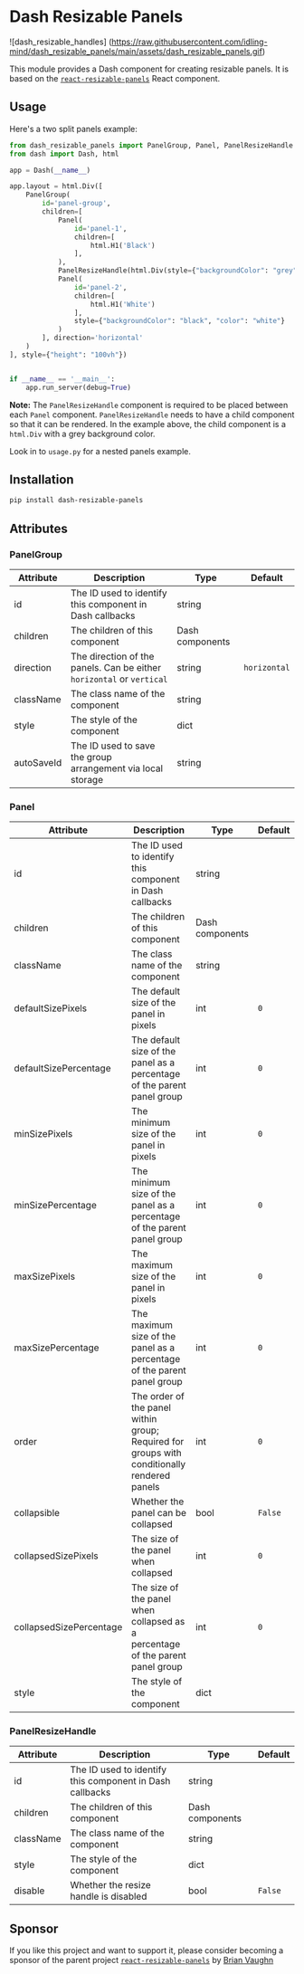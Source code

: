 # Dash Resizable Panels

![dash_resizable_handles] (https://raw.githubusercontent.com/idling-mind/dash_resizable_panels/main/assets/dash_resizable_panels.gif)

This module provides a Dash component for creating resizable panels. It is based on the 
[`react-resizable-panels`](https://github.com/bvaughn/react-resizable-panels) React component.

## Usage

Here's a two split panels example:

```python
from dash_resizable_panels import PanelGroup, Panel, PanelResizeHandle
from dash import Dash, html

app = Dash(__name__)

app.layout = html.Div([
    PanelGroup(
        id='panel-group',
        children=[
            Panel(
                id='panel-1',
                children=[
                    html.H1('Black')
                ],
            ),
            PanelResizeHandle(html.Div(style={"backgroundColor": "grey", "height": "100%", "width": "5px"})),
            Panel(
                id='panel-2',
                children=[
                    html.H1('White')
                ],
                style={"backgroundColor": "black", "color": "white"}
            )
        ], direction='horizontal'
    )
], style={"height": "100vh"})


if __name__ == '__main__':
    app.run_server(debug=True)

```

**Note:** The `PanelResizeHandle` component is required to be placed between each `Panel` component.
`PanelResizeHandle` needs to have a child component so that it can be rendered.
In the example above, the child component is a `html.Div` with a grey background color.


Look in to `usage.py` for a nested panels example.

## Installation

```bash
pip install dash-resizable-panels
```

## Attributes

### PanelGroup

| Attribute | Description | Type | Default |
| --- | --- | --- | --- |
| id | The ID used to identify this component in Dash callbacks | string | |
| children | The children of this component | Dash components | |
| direction | The direction of the panels. Can be either `horizontal` or `vertical` | string | `horizontal` |
| className | The class name of the component | string | |
| style | The style of the component | dict | |
| autoSaveId | The ID used to save the group arrangement via local storage | string | |


### Panel

| Attribute | Description | Type | Default |
| --- | --- | --- | --- |
| id | The ID used to identify this component in Dash callbacks | string | |
| children | The children of this component | Dash components | |
| className | The class name of the component | string | |
| defaultSizePixels | The default size of the panel in pixels | int | `0` |
| defaultSizePercentage | The default size of the panel as a percentage of the parent panel group | int | `0` |
| minSizePixels | The minimum size of the panel in pixels | int | `0` |
| minSizePercentage | The minimum size of the panel as a percentage of the parent panel group | int | `0` |
| maxSizePixels | The maximum size of the panel in pixels | int | `0` |
| maxSizePercentage | The maximum size of the panel as a percentage of the parent panel group | int | `0` |
| order | The order of the panel within group; Required for groups with conditionally rendered panels | int | `0` |
| collapsible | Whether the panel can be collapsed | bool | `False` |
| collapsedSizePixels | The size of the panel when collapsed | int | `0` |
| collapsedSizePercentage | The size of the panel when collapsed as a percentage of the parent panel group | int | `0` |
| style | The style of the component | dict | |

### PanelResizeHandle

| Attribute | Description | Type | Default |
| --- | --- | --- | --- |
| id | The ID used to identify this component in Dash callbacks | string | |
| children | The children of this component | Dash components | |
| className | The class name of the component | string | |
| style | The style of the component | dict | |
| disable | Whether the resize handle is disabled | bool | `False` |

## Sponsor

If you like this project and want to support it, please consider becoming a sponsor of the parent project
[`react-resizable-panels`](https://github.com/bvaughn/react-resizable-panels) by [Brian Vaughn](https://github.com/sponsors/bvaughn/)